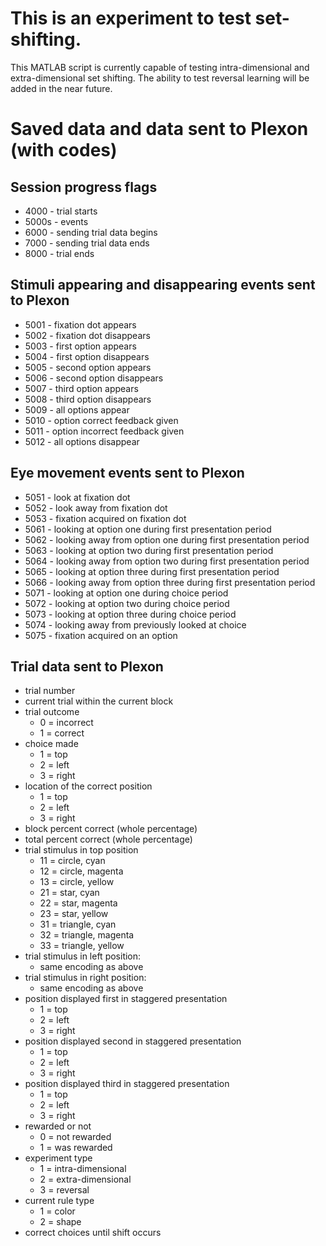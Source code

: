 # This is an experiment to test set-shifting.
This MATLAB script is currently capable of testing intra-dimensional and extra-dimensional set shifting. The ability to test reversal learning will be added in the near future.

# Saved data and data sent to Plexon (with codes)

## Session progress flags

+ 4000 - trial starts
+ 5000s - events
+ 6000 - sending trial data begins
+ 7000 - sending trial data ends
+ 8000 - trial ends

## Stimuli appearing and disappearing events sent to Plexon

+ 5001 - fixation dot appears	
+ 5002 - fixation dot disappears
+ 5003 - first option appears
+ 5004 - first option disappears
+ 5005 - second option appears
+ 5006 - second option disappears
+ 5007 - third option appears	
+ 5008 - third option disappears
+ 5009 - all options appear
+ 5010 - option correct feedback given
+ 5011 - option incorrect feedback given
+ 5012 - all options disappear

## Eye movement events sent to Plexon

+ 5051 - look at fixation dot	
+ 5052 - look away from fixation dot	
+ 5053 - fixation acquired on fixation dot
+ 5061 - looking at option one during first presentation period
+ 5062 - looking away from option one during first presentation period
+ 5063 - looking at option two during first presentation period
+ 5064 - looking away from option two during first presentation period
+ 5065 - looking at option three during first presentation period
+ 5066 - looking away from option three during first presentation period	
+ 5071 - looking at option one during choice period
+ 5072 - looking at option two during choice period
+ 5073 - looking at option three during choice period
+ 5074 - looking away from previously looked at choice
+ 5075 - fixation acquired on an option

## Trial data sent to Plexon

+ trial number        
+ current trial within the current block     
+ trial outcome
	+ 0 = incorrect
	+ 1 = correct
+ choice made
	+ 1 = top
	+ 2 = left
	+ 3 = right
+ location of the correct position
	+ 1 = top
	+ 2 = left
	+ 3 = right
+ block percent correct (whole percentage)
+ total percent correct (whole percentage)
+ trial stimulus in top position
	+ 11 = circle, cyan
	+ 12 = circle, magenta
	+ 13 = circle, yellow
	+ 21 = star, cyan
	+ 22 = star, magenta
	+ 23 = star, yellow
	+ 31 = triangle, cyan
	+ 32 = triangle, magenta
	+ 33 = triangle, yellow
+ trial stimulus in left position:
	+ same encoding as above
+ trial stimulus in right position:
	+ same encoding as above
+ position displayed first in staggered presentation
	+ 1 = top
	+ 2 = left
	+ 3 = right
+ position displayed second in staggered presentation
	+ 1 = top
	+ 2 = left
	+ 3 = right
+ position displayed third in staggered presentation
	+ 1 = top
	+ 2 = left
	+ 3 = right
+ rewarded or not
	+ 0 = not rewarded
	+ 1 = was rewarded				
+ experiment type
	+ 1 = intra-dimensional
	+ 2 = extra-dimensional
	+ 3 = reversal
+ current rule type		
	+ 1 = color	
	+ 2 = shape	
+ correct choices until shift occurs